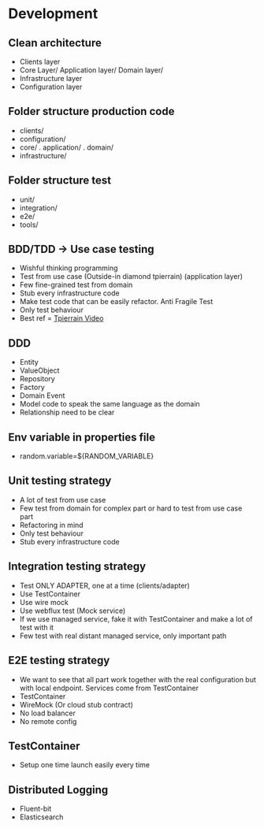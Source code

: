 # Development

## Clean architecture
- Clients layer
- Core Layer/ Application layer/ Domain layer/
- Infrastructure layer
- Configuration layer

## Folder structure production code
- clients/
- configuration/
- core/ 
  . application/
  . domain/
- infrastructure/

## Folder structure test
- unit/
- integration/
- e2e/
- tools/

## BDD/TDD -> Use case testing
- Wishful thinking programming
- Test from use case (Outside-in diamond tpierrain) (application layer)
- Few fine-grained test from domain
- Stub every infrastructure code
- Make test code that can be easily refactor. Anti Fragile Test
- Only test behaviour
- Best ref = [Tpierrain Video](https://www.youtube.com/watch?v=djdMp9i04Sc)

## DDD
- Entity
- ValueObject
- Repository
- Factory
- Domain Event
- Model code to speak the same language as the domain
- Relationship need to be clear

## Env variable in properties file
- random.variable=${RANDOM_VARIABLE}

## Unit testing strategy
- A lot of test from use case
- Few test from domain for complex part or hard to test from use case part
- Refactoring in mind
- Only test behaviour
- Stub every infrastructure code

## Integration testing strategy
- Test ONLY ADAPTER, one at a time (clients/adapter)
- Use TestContainer
- Use wire mock
- Use webflux test (Mock service)
- If we use managed service, fake it with TestContainer and make a lot of test with it
- Few test with real distant managed service, only important path

## E2E testing strategy
- We want to see that all part work together with the real configuration but with local endpoint. Services come from TestContainer
- TestContainer
- WireMock (Or cloud stub contract)
- No load balancer
- No remote config

## TestContainer
- Setup one time launch easily every time

## Distributed Logging
- Fluent-bit
- Elasticsearch